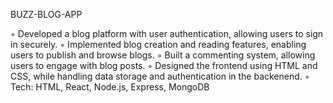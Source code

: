 BUZZ-BLOG-APP
 
 ◦ Developed a blog platform with user authentication, allowing users to sign in securely.
 ◦ Implemented blog creation and reading features, enabling users to publish and browse blogs.
 ◦ Built a commenting system, allowing users to engage with blog posts.
 ◦ Designed the frontend using HTML and CSS, while handling data storage and authentication in the backenend.
 ◦ Tech: HTML, React, Node.js, Express, MongoDB
